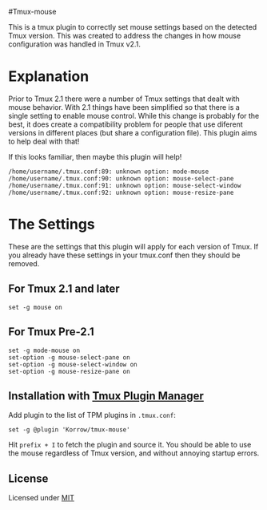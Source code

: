 #Tmux-mouse

This is a tmux plugin to correctly set mouse settings based on the detected Tmux version. This was created to address the changes in how mouse configuration was handled in Tmux v2.1.

# Explanation

Prior to Tmux 2.1 there were a number of Tmux settings that dealt with mouse behavior. With 2.1 things have been simplified so that there is a single setting to enable mouse control. While this change is probably for the best, it does create a compatibility problem for people that use diferent versions in different places (but share a configuration file). This plugin aims to help deal with that!

If this looks familiar, then maybe this plugin will help!
```
/home/username/.tmux.conf:89: unknown option: mode-mouse
/home/username/.tmux.conf:90: unknown option: mouse-select-pane
/home/username/.tmux.conf:91: unknown option: mouse-select-window
/home/username/.tmux.conf:92: unknown option: mouse-resize-pane
```

# The Settings
These are the settings that this plugin will apply for each version of Tmux. If you already have these settings in your tmux.conf then they should be removed.
## For Tmux 2.1 and later
```
set -g mouse on
```

## For Tmux Pre-2.1
```
set -g mode-mouse on
set-option -g mouse-select-pane on
set-option -g mouse-select-window on
set-option -g mouse-resize-pane on
```

## Installation with [Tmux Plugin Manager](https://github.com/tmux-plugins/tpm)

Add plugin to the list of TPM plugins in `.tmux.conf`:

```
set -g @plugin 'Korrow/tmux-mouse'
```

Hit `prefix + I` to fetch the plugin and source it. You should be able to use the mouse regardless of Tmux version, and without annoying startup errors.

## License

Licensed under [MIT](LICENSE.md)
